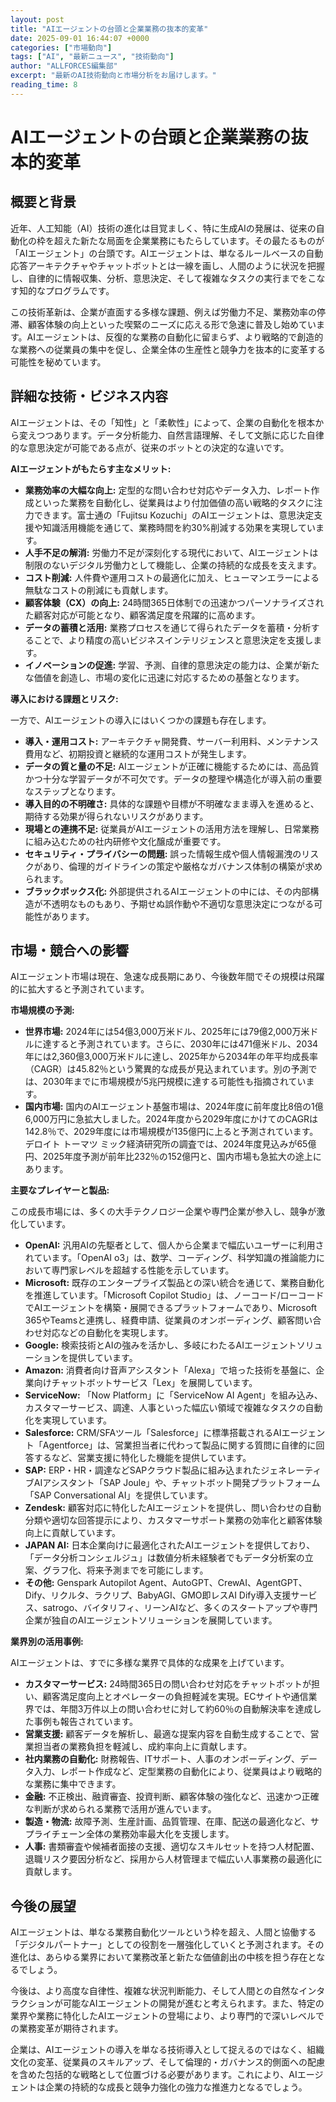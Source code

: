 ```yaml
---
layout: post
title: "AIエージェントの台頭と企業業務の抜本的変革"
date: 2025-09-01 16:44:07 +0000
categories: ["市場動向"]
tags: ["AI", "最新ニュース", "技術動向"]
author: "ALLFORCES編集部"
excerpt: "最新のAI技術動向と市場分析をお届けします。"
reading_time: 8
---
```

# AIエージェントの台頭と企業業務の抜本的変革

## 概要と背景

近年、人工知能（AI）技術の進化は目覚ましく、特に生成AIの発展は、従来の自動化の枠を超えた新たな局面を企業業務にもたらしています。その最たるものが「AIエージェント」の台頭です。AIエージェントは、単なるルールベースの自動応答アーキテクチャやチャットボットとは一線を画し、人間のように状況を把握し、自律的に情報収集、分析、意思決定、そして複雑なタスクの実行までをこなす知的なプログラムです。

この技術革新は、企業が直面する多様な課題、例えば労働力不足、業務効率の停滞、顧客体験の向上といった喫緊のニーズに応える形で急速に普及し始めています。AIエージェントは、反復的な業務の自動化に留まらず、より戦略的で創造的な業務への従業員の集中を促し、企業全体の生産性と競争力を抜本的に変革する可能性を秘めています。

## 詳細な技術・ビジネス内容

AIエージェントは、その「知性」と「柔軟性」によって、企業の自動化を根本から変えつつあります。データ分析能力、自然言語理解、そして文脈に応じた自律的な意思決定が可能である点が、従来のボットとの決定的な違いです。

**AIエージェントがもたらす主なメリット:**

*   **業務効率の大幅な向上:** 定型的な問い合わせ対応やデータ入力、レポート作成といった業務を自動化し、従業員はより付加価値の高い戦略的タスクに注力できます。富士通の「Fujitsu Kozuchi」のAIエージェントは、意思決定支援や知識活用機能を通じて、業務時間を約30%削減する効果を実現しています。
*   **人手不足の解消:** 労働力不足が深刻化する現代において、AIエージェントは制限のないデジタル労働力として機能し、企業の持続的な成長を支えます。
*   **コスト削減:** 人件費や運用コストの最適化に加え、ヒューマンエラーによる無駄なコストの削減にも貢献します。
*   **顧客体験（CX）の向上:** 24時間365日体制での迅速かつパーソナライズされた顧客対応が可能となり、顧客満足度を飛躍的に高めます。
*   **データの蓄積と活用:** 業務プロセスを通じて得られたデータを蓄積・分析することで、より精度の高いビジネスインテリジェンスと意思決定を支援します。
*   **イノベーションの促進:** 学習、予測、自律的意思決定の能力は、企業が新たな価値を創造し、市場の変化に迅速に対応するための基盤となります。

**導入における課題とリスク:**

一方で、AIエージェントの導入にはいくつかの課題も存在します。

*   **導入・運用コスト:** アーキテクチャ開発費、サーバー利用料、メンテナンス費用など、初期投資と継続的な運用コストが発生します。
*   **データの質と量の不足:** AIエージェントが正確に機能するためには、高品質かつ十分な学習データが不可欠です。データの整理や構造化が導入前の重要なステップとなります。
*   **導入目的の不明確さ:** 具体的な課題や目標が不明確なまま導入を進めると、期待する効果が得られないリスクがあります。
*   **現場との連携不足:** 従業員がAIエージェントの活用方法を理解し、日常業務に組み込むための社内研修や文化醸成が重要です。
*   **セキュリティ・プライバシーの問題:** 誤った情報生成や個人情報漏洩のリスクがあり、倫理的ガイドラインの策定や厳格なガバナンス体制の構築が求められます。
*   **ブラックボックス化:** 外部提供されるAIエージェントの中には、その内部構造が不透明なものもあり、予期せぬ誤作動や不適切な意思決定につながる可能性があります。

## 市場・競合への影響

AIエージェント市場は現在、急速な成長期にあり、今後数年間でその規模は飛躍的に拡大すると予測されています。

**市場規模の予測:**

*   **世界市場:** 2024年には54億3,000万米ドル、2025年には79億2,000万米ドルに達すると予測されています。さらに、2030年には471億米ドル、2034年には2,360億3,000万米ドルに達し、2025年から2034年の年平均成長率（CAGR）は45.82％という驚異的な成長が見込まれています。別の予測では、2030年までに市場規模が5兆円規模に達する可能性も指摘されています。
*   **国内市場:** 国内のAIエージェント基盤市場は、2024年度に前年度比8倍の1億6,000万円に急拡大しました。2024年度から2029年度にかけてのCAGRは142.8％で、2029年度には市場規模が135億円に上ると予測されています。デロイト トーマツ ミック経済研究所の調査では、2024年度見込みが65億円、2025年度予測が前年比232％の152億円と、国内市場も急拡大の途上にあります。

**主要なプレイヤーと製品:**

この成長市場には、多くの大手テクノロジー企業や専門企業が参入し、競争が激化しています。

*   **OpenAI:** 汎用AIの先駆者として、個人から企業まで幅広いユーザーに利用されています。「OpenAI o3」は、数学、コーディング、科学知識の推論能力において専門家レベルを超越する性能を示しています。
*   **Microsoft:** 既存のエンタープライズ製品との深い統合を通じて、業務自動化を推進しています。「Microsoft Copilot Studio」は、ノーコード/ローコードでAIエージェントを構築・展開できるプラットフォームであり、Microsoft 365やTeamsと連携し、経費申請、従業員のオンボーディング、顧客問い合わせ対応などの自動化を実現します。
*   **Google:** 検索技術とAIの強みを活かし、多岐にわたるAIエージェントソリューションを提供しています。
*   **Amazon:** 消費者向け音声アシスタント「Alexa」で培った技術を基盤に、企業向けチャットボットサービス「Lex」を展開しています。
*   **ServiceNow:** 「Now Platform」に「ServiceNow AI Agent」を組み込み、カスタマーサービス、調達、人事といった幅広い領域で複雑なタスクの自動化を実現しています。
*   **Salesforce:** CRM/SFAツール「Salesforce」に標準搭載されるAIエージェント「Agentforce」は、営業担当者に代わって製品に関する質問に自律的に回答するなど、営業支援に特化した機能を提供しています。
*   **SAP:** ERP・HR・調達などSAPクラウド製品に組み込まれたジェネレーティブAIアシスタント「SAP Joule」や、チャットボット開発プラットフォーム「SAP Conversational AI」を提供しています。
*   **Zendesk:** 顧客対応に特化したAIエージェントを提供し、問い合わせの自動分類や適切な回答提示により、カスタマーサポート業務の効率化と顧客体験向上に貢献しています。
*   **JAPAN AI:** 日本企業向けに最適化されたAIエージェントを提供しており、「データ分析コンシェルジュ」は数値分析未経験者でもデータ分析案の立案、グラフ化、将来予測までを可能にします。
*   **その他:** Genspark Autopilot Agent、AutoGPT、CrewAI、AgentGPT、Dify、リクルタ、ラクリプ、BabyAGI、GMO即レスAI Dify導入支援サービス、satrogo、バイタリフィ、リーンAIなど、多くのスタートアップや専門企業が独自のAIエージェントソリューションを展開しています。

**業界別の活用事例:**

AIエージェントは、すでに多様な業界で具体的な成果を上げています。

*   **カスタマーサービス:** 24時間365日の問い合わせ対応をチャットボットが担い、顧客満足度向上とオペレーターの負担軽減を実現。ECサイトや通信業界では、年間3万件以上の問い合わせに対して約60％の自動解決率を達成した事例も報告されています。
*   **営業支援:** 顧客データを解析し、最適な提案内容を自動生成することで、営業担当者の業務負担を軽減し、成約率向上に貢献します。
*   **社内業務の自動化:** 財務報告、ITサポート、人事のオンボーディング、データ入力、レポート作成など、定型業務の自動化により、従業員はより戦略的な業務に集中できます。
*   **金融:** 不正検出、融資審査、投資判断、顧客体験の強化など、迅速かつ正確な判断が求められる業務で活用が進んでいます。
*   **製造・物流:** 故障予測、生産計画、品質管理、在庫、配送の最適化など、サプライチェーン全体の業務効率最大化を支援します。
*   **人事:** 書類審査や候補者面接の支援、適切なスキルセットを持つ人材配置、退職リスク要因分析など、採用から人材管理まで幅広い人事業務の最適化に貢献します。

## 今後の展望

AIエージェントは、単なる業務自動化ツールという枠を超え、人間と協働する「デジタルパートナー」としての役割を一層強化していくと予測されます。その進化は、あらゆる業界において業務改革と新たな価値創出の中核を担う存在となるでしょう。

今後は、より高度な自律性、複雑な状況判断能力、そして人間との自然なインタラクションが可能なAIエージェントの開発が進むと考えられます。また、特定の業界や業務に特化したAIエージェントの登場により、より専門的で深いレベルでの業務変革が期待されます。

企業は、AIエージェントの導入を単なる技術導入として捉えるのではなく、組織文化の変革、従業員のスキルアップ、そして倫理的・ガバナンス的側面への配慮を含めた包括的な戦略として位置づける必要があります。これにより、AIエージェントは企業の持続的な成長と競争力強化の強力な推進力となるでしょう。
